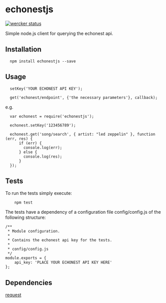 echonestjs
==========
[![wercker status](https://app.wercker.com/status/b0a69be62c6e329881c0840bff3caa5e/s "wercker status")](https://app.wercker.com/project/bykey/b0a69be62c6e329881c0840bff3caa5e)

Simple node.js client for querying the echonest api.

## Installation
```
  npm install echonestjs --save
```

## Usage
```
  setKey('YOUR ECHONEST API KEY');

  get('echonest/endpoint', {'the necessary parameters'}, callback);
```

e.g.

```
  var echonest = require('echonestjs');

  echonest.setKey('123456789');

  echonest.get('song/search', { artist: "led zeppelin" }, function (err, res) {
      if (err) {
        console.log(err);
      } else {
        console.log(res);
      }
  });
```

## Tests
To run the tests simply execute:
```
    npm test
```

The tests have a dependency of a configuration file config/config.js of the following structure:
```
/**
 * Module configuration.
 *
 * Contains the echonest api key for the tests.
 *
 * config/config.js
 */
module.exports = {
    api_key: 'PLACE YOUR ECHONEST API KEY HERE'
};
```

## Dependencies

[request](https://github.com/request/request)
